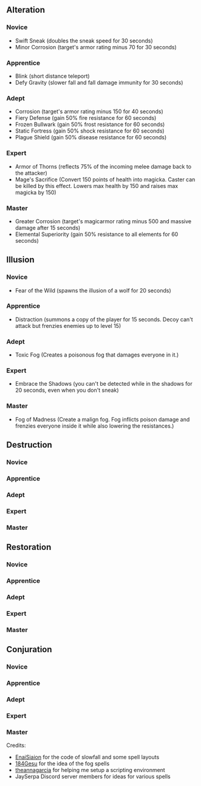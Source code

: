 ## Alteration

### Novice
- Swift Sneak (doubles the sneak speed for 30 seconds)
- Minor Corrosion (target's armor rating minus 70 for 30 seconds)
### Apprentice
- Blink (short distance teleport)
- Defy Gravity (slower fall and fall damage immunity for 30 seconds)
### Adept
- Corrosion (target's armor rating minus 150 for 40 seconds)
- Fiery Defense (gain 50% fire resistance for 60 seconds)
- Frozen Bullwark (gain 50% frost resistance for 60 seconds)
- Static Fortress (gain 50% shock resistance for 60 seconds)
- Plague Shield (gain 50% disease resistance for 60 seconds)
### Expert
- Armor of Thorns (reflects 75% of the incoming melee damage back to the attacker)
- Mage's Sacrifice (Convert 150 points of health into magicka. Caster can be killed by this effect. Lowers max health by 150 and raises max magicka by 150)
### Master
- Greater Corrosion (target's magicarmor rating minus 500 and massive damage after 15 seconds)
- Elemental Superiority (gain 50% resistance to all elements for 60 seconds)

## Illusion

### Novice
- Fear of the Wild (spawns the illusion of a wolf for 20 seconds)
### Apprentice
- Distraction (summons a copy of the player for 15 seconds. Decoy can't attack but frenzies enemies up to level 15)
### Adept
- Toxic Fog (Creates a poisonous fog that damages everyone in it.)
### Expert
- Embrace the Shadows (you can't be detected while in the shadows for 20 seconds, even when you don't sneak)
### Master
- Fog of Madness (Create a malign fog. Fog inflicts poison damage and frenzies everyone inside it while also lowering the resistances.)

## Destruction

### Novice
### Apprentice
### Adept
### Expert
### Master

## Restoration

### Novice
### Apprentice
### Adept
### Expert
### Master

## Conjuration

### Novice
### Apprentice
### Adept
### Expert
### Master

Credits: 
- [EnaiSiaion](https://www.nexusmods.com/skyrimspecialedition/users/3959191) for the code of slowfall and some spell layouts
- [184Gesu](https://www.nexusmods.com/skyrim/users/6758294) for the idea of the fog spells
- [theannagarcia](https://www.nexusmods.com/skyrimspecialedition/users/15182179) for helping me setup a scripting environment
- JaySerpa Discord server members for ideas for various spells
